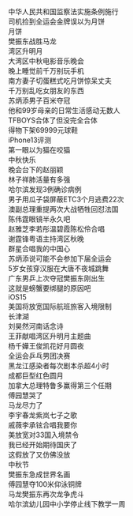 中华人民共和国监察法实施条例施行  
司机捡到全运会金牌误以为月饼  
月饼  
樊振东战胜马龙  
湾区升明月  
大湾区中秋电影音乐晚会  
晚上睡觉前千万别玩手机  
南方妻子切蛋糕式吃月饼惊呆丈夫  
千万别乱吃女朋友的东西  
苏炳添男子百米夺冠  
他和99岁母亲的日常生活感动无数人  
TFBOYS合体了但没完全合体  
得物下架69999元球鞋  
iPhone13评测  
第一眼以为猫在咬猫  
中秋快乐  
晚会台下的赵丽颖  
林子祥肺活量有多强  
哈尔滨发现3例确诊病例  
男子用瓜子袋屏蔽ETC3个月逃费22次  
澳副总理重提两次大战牺牲回怼法国  
陈伟霆眼镜半永久吧  
赵雅芝李若彤温碧霞陈松伶合唱  
谢霆锋粤语主持湾区秋晚  
群星合唱我的中国心  
苏炳添说可能不会参加下届全运会  
5岁女孩穿汉服在大唐不夜城跳舞  
广东男乒上次夺冠樊振东刚出生  
这就是螃蟹要绑腿的原因吧  
iOS15  
美国将放宽国际航班旅客入境限制  
长津湖  
刘昊然河南话念诗  
王菲献唱湾区升明月主题曲  
杨千嬅王俊凯花好月圆夜  
全运会乒乓男团决赛  
黑龙江感染者每次剧本杀超4小时  
成都巨型红色圆月  
加拿大总理特鲁多赢得第三个任期  
傅园慧哭了  
马龙尽力了  
李宇春龙紫岚七子之歌  
戚薇李承铉合唱我要你  
美放宽对33国入境禁令  
我已经开始期待国庆了  
这假放了又仿佛没放  
中秋节  
樊振东急成世界名画  
傅园慧夺100米仰泳铜牌  
马龙樊振东再次龙争虎斗  
哈尔滨幼儿园中小学停止线下教学一周  

